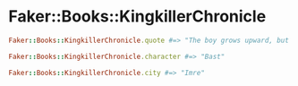 # Faker::Books::KingkillerChronicle

```ruby
Faker::Books::KingkillerChronicle.quote #=> "The boy grows upward, but the girl grows up."

Faker::Books::KingkillerChronicle.character #=> "Bast"

Faker::Books::KingkillerChronicle.city #=> "Imre"
```
